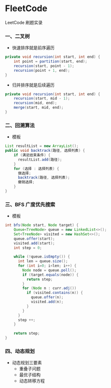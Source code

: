 #   FleetCode

LeetCode 刷题实录

### 一、二叉树

- 快速排序就是前序遍历
```java
private void recursion(int start, int end) {
    int point = partition(start, end);
    recursion(start, point - 1);
    recursion(point + 1, end);
}
```

- 归并排序就是后续遍历
```java
private void recursion(int start, int end) {
    recursion(start, mid - 1);
    recursion(mid, end);
    merge(start, mid, end);
}
```

### 二、回溯算法

- 模板

```java
List resultList = new ArrayList();
public void backtrack(路径, 选择列表) {
    if (满足结束条件) {
      resultList.add(路径);
    }
    for (选择 : 选择列表) {
      做选择;
      backtrack(路径, 选择列表);
      撤销选择;
    }
}
```

### 三、BFS 广度优先搜索

- 模板

```java
int bfs(Node start, Node target) {
    Queue<TreeNode> queue = new LinkedList<>();
    Set<TreeNode> visited = new HashSet<>();
    queue.offer(start);
    visited.add(start);
    int step = 0;
  
    while (!queue.isEmpty()) {
      int len = queue.size();
      for (int i=0; i<len; i++) {
        Node node = queue.poll();
        if (target.equals(node)) {
          return step;
        }
        for (Node n : curr.adj())
          if (visited.contains(n)) {
            queue.offer(n);
            visited.add(n);
          }
        }
      }
      step ++;
    }
  
    return step;
}
```

### 四、动态规划

- 动态规划三要素
  - 重叠子问题
  - 最优子结构
  - 动态转移方程

